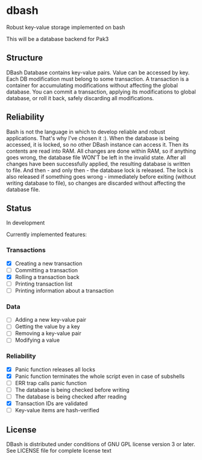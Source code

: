 # dbash
Robust key-value storage implemented on bash

This will be a database backend for Pak3

## Structure
DBash Database contains key-value pairs. Value can be accessed by key.
Each DB modification must belong to some transaction. A transaction is
a container for accumulating modifications without affecting the global database.
You can commit a transaction, applying its modifications to global database, or
roll it back, safely discarding all modifications.

## Reliability
Bash is not the language in which to develop reliable and robust applications.
That's why I've chosen it :). When the database is being accessed, it is locked,
so no other DBash instance can access it. Then its contents are read into RAM.
All changes are done within RAM, so if anything goes wrong, the database file WON'T
be left in the invalid state. After all changes have been successfully applied,
the resulting database is written to file. And then - and only then - the database lock
is released. The lock is also released if something goes wrong - immediately before
exiting (without writing database to file), so changes are discarded without affecting
the database file.

## Status
In development

Currently implemented features:

### Transactions
- [x] Creating a new transaction
- [ ] Committing a transaction
- [x] Rolling a transaction back
- [ ] Printing transaction list
- [ ] Printing information about a transaction

### Data
- [ ] Adding a new key-value pair
- [ ] Getting the value by a key
- [ ] Removing a key-value pair
- [ ] Modifying a value

### Reliability
- [x] Panic function releases all locks
- [x] Panic function terminates the whole script even in case of subshells
- [ ] ERR trap calls panic function
- [ ] The database is being checked before writing
- [ ] The database is being checked after reading
- [x] Transaction IDs are validated
- [ ] Key-value items are hash-verified

## License
DBash is distributed under conditions of GNU GPL license version 3 or later.
See LICENSE file for complete license text
